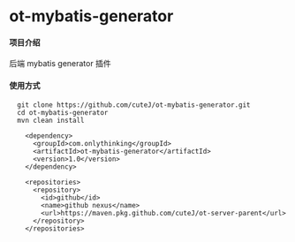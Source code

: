 # ot-mybatis-generator

#### 项目介绍
后端 mybatis generator 插件

#### 使用方式

````
  git clone https://github.com/cuteJ/ot-mybatis-generator.git
  cd ot-mybatis-generator
  mvn clean install
````

````
    <dependency>
      <groupId>com.onlythinking</groupId>
      <artifactId>ot-mybatis-generator</artifactId>
      <version>1.0</version>
    </dependency>
  
    <repositories>
      <repository>
        <id>github</id>
        <name>github nexus</name>
        <url>https://maven.pkg.github.com/cuteJ/ot-server-parent</url>
      </repository>
    </repositories>
````
